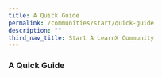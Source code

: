 ```yaml
---
title: A Quick Guide
permalink: /communities/start/quick-guide
description: ""
third_nav_title: Start A LearnX Community
---
```

### **A Quick Guide**